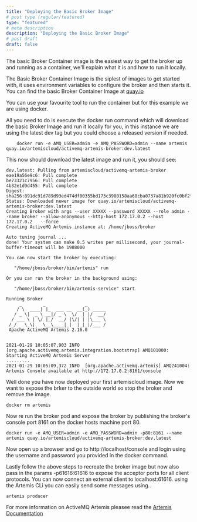 ```yaml
---
title: "Deploying the Basic Broker Image"
# post type (regular/featured)
type: "featured"
# meta description
description: "Deploying the Basic Broker Image"
# post draft
draft: false
---
```


The basic Broker Container image is the easiest way to get the broker up and running as a container, we'll explain what it is and how to run it locally.

The Basic Broker Container Image is the siplest of images to get started with, it uses environment variables to configure the broker and then starts it. 
You can find the basic Broker Container Image at [quay.io](https://quay.io/repository/artemiscloud/activemq-artemis-broker) 

You can use your favourite tool to run the container but for this example we are using docker.

All you need to do is execute the docker run command which will download the basic Broker Image and run it locally for you, 
in this instance we are using the latest dev tag but you could choose a released version if needed.  

```shell script
    docker run -e AMQ_USER=admin -e AMQ_PASSWORD=admin --name artemis quay.io/artemiscloud/activemq-artemis-broker:dev.latest
```

This now should download the latest image and run it, you should see:


```shell script
dev.latest: Pulling from artemiscloud/activemq-artemis-broker
eae19a56e9c6: Pull complete 
be73321c7956: Pull complete 
4b32e1d9d455: Pull complete 
Digest: sha256:891dc91d789d93ed474df00355bd173c3980158aa68cba0737a81b920fc0bf2f
Status: Downloaded newer image for quay.io/artemiscloud/activemq-artemis-broker:dev.latest
Creating Broker with args --user XXXXX --password XXXXX --role admin --name broker --allow-anonymous --http-host 172.17.0.2 --host 172.17.0.2   --force
Creating ActiveMQ Artemis instance at: /home/jboss/broker

Auto tuning journal ...
done! Your system can make 0.5 writes per millisecond, your journal-buffer-timeout will be 1988000

You can now start the broker by executing:  

   "/home/jboss/broker/bin/artemis" run

Or you can run the broker in the background using:

   "/home/jboss/broker/bin/artemis-service" start

Running Broker
     _        _               _
    / \  ____| |_  ___ __  __(_) _____
   / _ \|  _ \ __|/ _ \  \/  | |/  __/
  / ___ \ | \/ |_/  __/ |\/| | |\___ \
 /_/   \_\|   \__\____|_|  |_|_|/___ /
 Apache ActiveMQ Artemis 2.16.0


2021-01-29 10:05:07,903 INFO  [org.apache.activemq.artemis.integration.bootstrap] AMQ101000: Starting ActiveMQ Artemis Server
.........
2021-01-29 10:05:09,372 INFO  [org.apache.activemq.artemis] AMQ241004: Artemis Console available at http://172.17.0.2:8161/console
``` 

Well done you have now deployed your first artemiscloud image. Now we want to expose the brker to the outside world so 
stop the broker and remove the image.

```shell script
docker rm artemis
```

Now re run the broker pod and expose the broker by publishing the broker's console port 8161 on the docker hosts machine port 80.

```shell script
docker run -e AMQ_USER=admin -e AMQ_PASSWORD=admin -p80:8161 --name artemis quay.io/artemiscloud/activemq-artemis-broker:dev.latest
```
Now open up a browser and go to http://localhost/console and login using the username and password you provided in the docker command.

Lastly follow the above steps to recreate the broker image but now also pass in the params -p61616:61616 to expose the acceptor 
ports for all client protocols. You can now connect an external client to localhost:61616. using the Artemis CLi you can 
easily send some messages using..

```shell script
artemis producer
```

For more information on ActiveMQ Artemis pleasee read the [Artemis Documentation](https://activemq.apache.org/components/artemis/documentation/)